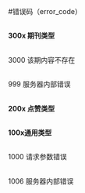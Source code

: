 #错误码（error_code）

##
**300x 期刊类型**
##
3000 该期内容不存在
##
999  服务器内部错误
##

**200x 点赞类型**
##
## 

**100x通用类型**
##
1000 请求参数错误
##
1006 服务器内部错误
